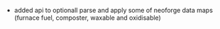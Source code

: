 - added api to optionall parse and apply some of neoforge data maps (furnace fuel, composter, waxable and oxidisable)
